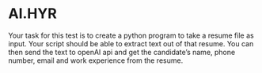# AI.HYR
Your task for this test is to create a python program to take a resume file as input. Your script should be able to extract text out of that resume. You can then send the text to openAI api and get the candidate’s name, phone number, email and work experience from the resume.
